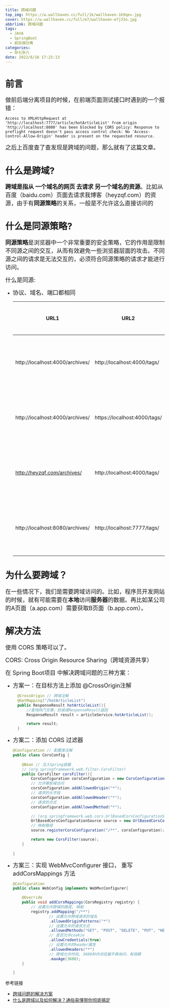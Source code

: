 ```yaml
---
title: 跨域问题
top_img: https://w.wallhaven.cc/full/1k/wallhaven-1k9qev.jpg
cover: https://w.wallhaven.cc/full/e7/wallhaven-e7j33o.jpg
abbrlink: 跨域问题
tags:
  - JAVA
  - SpringBoot
  - 前后端分离
categories:
  - 杂七杂八
date: 2022/8/16 17:25:13
---
```

<!-- <font size=4></font> -->

# 前言

<font size=4>做前后端分离项目的时候，在前端页面测试接口时遇到的一个报错：</font>
```
Access to XMLHttpRequest at 'http://localhost:7777/article/hotArticleList' from origin 'http://localhost:8080' has been blocked by CORS policy: Response to preflight request doesn't pass access control check: No 'Access-Control-Allow-Origin' header is present on the requested resource.
```
<font size=4>之后上百度查了查发现是跨域的问题，那么就有了这篇文章。</font>

# 什么是跨域?

<font size=4>**跨域是指从 一个域名的网页 去请求 另一个域名的资源**。比如从百度（baidu.com）页面去请求我博客（heyzqf.com）的资源，由于有**同源策略**的关系，一般是不允许这么直接访问的</font>

# 什么是同源策略?

<font size=4>**同源策略**是浏览器中一个非常重要的安全策略，它的作用是限制不同源之间的交互，从而有效避免一些浏览器层面的攻击。不同源之间的请求是无法交互的，必须符合同源策略的请求才能进行访问。</font>

<font size=4>什么是同源:</font>

- <font size=4>协议、域名、端口都相同</font>
  
    | URL1    | URL2 | 说明 | 是否同源 |
    | ---------- | ---------- | ---------- | --- |
    | http://localhost:4000/archives/    | http://localhost:4000/tags/    | 协议、域名、端口均相同        | 同源        |
    | http://localhost:4000/archives/    | https://localhost:4000/tags/   | 协议不同，域名和端口相同      | 不同源      |
    | http://heyzqf.com/archives/        | http://localhost:4000/tags/    | 域名不同，协议和端口相同      | 不同源      |
    | http://localhost:8080/archives/    | http://localhost:7777/tags/    | 端口不同，域名和协议相同      | 不同源      |

# 为什么要跨域？

<font size=4>在一些情况下，我们是需要跨域访问的。比如，程序员开发网站的时候，就有可能需要在**本地**访问**服务器**的数据。再比如某公司的A页面（a.app.com）需要获取B页面（b.app.com）。</font>


# 解决方法

<font size=4>使用 CORS 策略可以了。</font>

<font size=4>CORS: Cross Origin Resource Sharing（跨域资源共享）</font>
  
<font size=4>在 Spring Boot项目 中解决跨域问题的三种方案：</font>

- <font size=4>方案一：在目标方法上添加 @CrossOrigin注解 </font>
  ```java
    @CrossOrigin // 跨域注解
    @GetMapping("/hotArticleList")
    public ResponseResult hotArticleList(){
        //查询热门文章，封装成ResponseResult返回
        ResponseResult result = articleService.hotArticleList();

        return result;
    }
  ```

- <font size=4>方案二：添加 CORS 过滤器</font>
    ```java
    @Configuration // 配置类注解
    public class CorsConfig {
        
        @Bean // 注入Spring容器
        // (org.springframework.web.filter.CorsFilter)
        public CorsFilter corsFilter(){
            CorsConfiguration corsConfiguration = new CorsConfiguration();
            // 允许哪些域访问
            corsConfiguration.addAllowedOrigin("*");
            // 请求的头字段
            corsConfiguration.addAllowedHeader("*");
            // 请求的方式
            corsConfiguration.addAllowedMethod("*");

            // (org.springframework.web.cors.UrlBasedCorsConfigurationSource)
            UrlBasedCorsConfigurationSource source = new UrlBasedCorsConfigurationSource();
            // 映射路径
            source.registerCorsConfiguration("/**", corsConfiguration);

            return new CorsFilter(source);
        }
        
    }
    ```

- <font size=4>方案三：实现 WebMvcConfigurer 接口， 重写 addCorsMappings 方法</font>
    ```java
    @Configuration
    public class WebConfig implements WebMvcConfigurer{

        @Override
        public void addCorsMappings(CorsRegistry registry) {
            // 设置允许跨域的路径, 映射
            registry.addMapping("/**")
                    // 设置允许跨域请求的域名
                    .allowedOriginPatterns("*")
                    // 设置允许的请求方式
                    .allowedMethods("GET", "POST", "DELETE", "PUT", "HEAD", "OPTIONS")
                    // 是否允许cookie
                    .allowCredentials(true)
                    // 设置允许的header属性
                    .allowedHeaders("*")
                    // 跨域允许时间, 3600秒内浏览器不再询问，有效期
                    .maxAge(3600);
        }

    }
    ```



参考链接

- [跨域问题的解决方案](https://blog.csdn.net/u011236348/article/details/120318852)
- [什么是跨域以及如何解决？通俗易懂带你彻底搞定](https://www.bilibili.com/video/BV12U4y1f7Qi?spm_id_from=333.1007.top_right_bar_window_history.content.click&vd_source=dc2de764efd96537d7ff3b89b0ffb064)